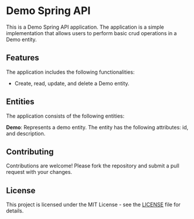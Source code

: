 # Demo Spring API

This is a Demo Spring API application. The application is a simple implementation that allows users to perform basic crud operations in a Demo entity.

## Features

The application includes the following functionalities:

- Create, read, update, and delete a Demo entity.

## Entities

The application consists of the following entities:

**Demo**: Represents a demo entity. The entity has the following attributes: id, and description.

## Contributing
Contributions are welcome! Please fork the repository and submit a pull request with your changes.

## License
This project is licensed under the MIT License - see the [LICENSE](LICENSE) file for details.
